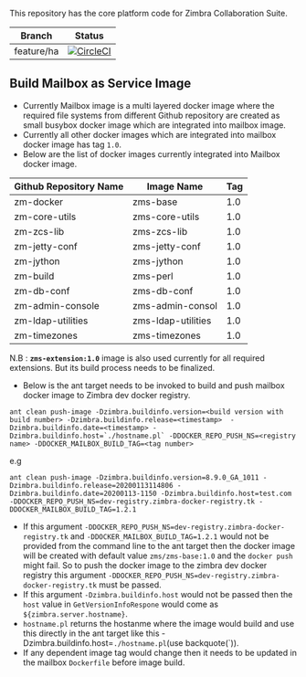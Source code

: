This repository has the core platform code for Zimbra Collaboration Suite.

Branch | Status
------ | ------
feature/ha   | [![CircleCI](https://circleci.com/gh/Zimbra/zm-mailbox/tree/feature%2Fha.svg?style=svg)](https://circleci.com/gh/Zimbra/zm-mailbox/tree/feature%2Fha)

## Build Mailbox as Service Image

* Currently Mailbox image is a multi layered docker image where the required file  systems from different Github repository are created as small busybox docker image which are integrated into mailbox image.
* Currently all other docker images which are integrated into mailbox docker image has tag `1.0`.
* Below are the list of docker images currently integrated into Mailbox docker image.

Github Repository Name | Image Name | Tag
------ | ------ | ------
zm-docker | zms-base | 1.0
zm-core-utils | zms-core-utils | 1.0
zm-zcs-lib | zms-zcs-lib | 1.0
zm-jetty-conf | zms-jetty-conf | 1.0
zm-jython | zms-jython | 1.0
zm-build | zms-perl | 1.0
zm-db-conf | zms-db-conf | 1.0
zm-admin-console | zms-admin-consol | 1.0
zm-ldap-utilities | zms-ldap-utilities | 1.0
zm-timezones | zms-timezones | 1.0

N.B : **`zms-extension:1.0`** image is also used currently for all required extensions. But its build process needs to be finalized.

* Below is the ant target needs to be invoked to build and push mailbox docker image to Zimbra dev docker registry.

```
ant clean push-image -Dzimbra.buildinfo.version=<build version with build number> -Dzimbra.buildinfo.release=<timestamp>  -Dzimbra.buildinfo.date=<timestamp> -Dzimbra.buildinfo.host=`./hostname.pl` -DDOCKER_REPO_PUSH_NS=<registry name> -DDOCKER_MAILBOX_BUILD_TAG=<tag number>
```
e.g
```
ant clean push-image -Dzimbra.buildinfo.version=8.9.0_GA_1011 -Dzimbra.buildinfo.release=20200113114806 -Dzimbra.buildinfo.date=20200113-1150 -Dzimbra.buildinfo.host=test.com -DDOCKER_REPO_PUSH_NS=dev-registry.zimbra-docker-registry.tk -DDOCKER_MAILBOX_BUILD_TAG=1.2.1
```

* If this argument `-DDOCKER_REPO_PUSH_NS=dev-registry.zimbra-docker-registry.tk` and `-DDOCKER_MAILBOX_BUILD_TAG=1.2.1` would not be provided from the command line
  to the ant target then the docker image will be created  with default value `zms/zms-base:1.0` and the `docker push` might fail. So to push the docker image to the zimbra dev
  docker registry this argument `-DDOCKER_REPO_PUSH_NS=dev-registry.zimbra-docker-registry.tk` must be passed.
* If this argument `-Dzimbra.buildinfo.host` would not be passed then the `host` value in `GetVersionInfoRespone` would come as `${zimbra.server.hostname}`.
* `hostname.pl` returns the hostanme where the image would build and use this directly in the ant target like this -Dzimbra.buildinfo.host=`./hostname.pl`(use backquote(`)).
* If any dependent image tag would change then it needs to be updated in the mailbox `Dockerfile` before image build.
